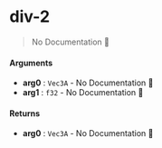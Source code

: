 # div\-2

> No Documentation 🚧

#### Arguments

- **arg0** : `Vec3A` \- No Documentation 🚧
- **arg1** : `f32` \- No Documentation 🚧

#### Returns

- **arg0** : `Vec3A` \- No Documentation 🚧